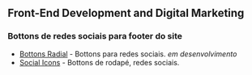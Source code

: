 ## Front-End Development and Digital Marketing ##
### Bottons de redes sociais para footer do site ###
* [Bottons Radial](https://emersonn-e-coder.github.io/Bottons-radial/) - Bottons para redes sociais. *em desenvolvimento*
* [Social Icons](https://emersonn-e-coder.github.io/Social-icons/) - Bottons de rodapé, redes sociais.
